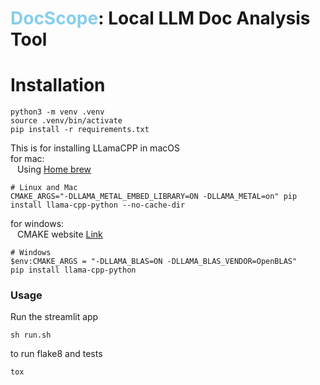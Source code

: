 # <span style="color:skyblue">DocScope</span>: Local LLM Doc Analysis Tool 


# Installation
```console
python3 -m venv .venv
source .venv/bin/activate
pip install -r requirements.txt
```
This is for installing LLamaCPP in macOS<br>
for mac:<br>
&ensp; Using [Home brew](https://formulae.brew.sh/formula/cmake)

 ```console
 # Linux and Mac
CMAKE_ARGS="-DLLAMA_METAL_EMBED_LIBRARY=ON -DLLAMA_METAL=on" pip install llama-cpp-python --no-cache-dir
```

for windows:<br>
&ensp; CMAKE website [Link](https://cmake.org/)
 ```console
# Windows
$env:CMAKE_ARGS = "-DLLAMA_BLAS=ON -DLLAMA_BLAS_VENDOR=OpenBLAS"
pip install llama-cpp-python
```

### Usage
Run the streamlit app
```console
sh run.sh
```
to run flake8 and tests
```console
tox
```
